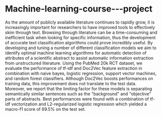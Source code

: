 # Machine-learning-course---project
As the amount of publicly available literature continues to rapidly grow, it is increasingly important for researchers to have improved tools to effectively skim through text. Browsing through literature can be a time-consuming and inefficient task when looking for specific information, thus the development of accurate text classification algorithms could prove incredibly useful. By developing and tuning a number of different classification models we aim to identify optimal machine learning algorithms for automatic detection of attributes of a scientific abstract to assist automatic information extraction from unstructured literature. Using the PubMed 20k RCT dataset, we evaluate the performance of tf-idf and Doc2Vec feature extraction in combination with naive bayes, logistic regression, support vector machines, and random forest classifiers. Although Doc2Vec boosts performances on training data, this improvement does not translate to the test data. Moreover, we report that the limiting factor for these models is separating semantically similar sentences such as the "background" and "objective" parts of abstracts. Best performances were found with a combination of tf-idf vectorization and L2-regularized logistic regression which yielded a macro-f1 score of 69.5\% on the test set.

